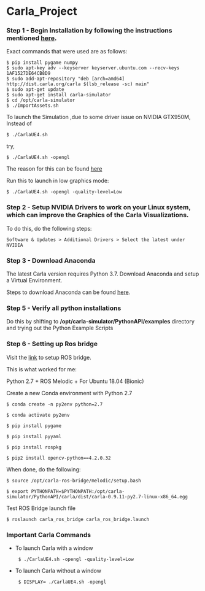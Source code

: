 # Carla_Project

### Step 1 - Begin Installation by following the instructions mentioned [here](https://carla.readthedocs.io/en/latest/start_quickstart/).

Exact commands that were used are as follows:

    $ pip install pygame numpy
    $ sudo apt-key adv --keyserver keyserver.ubuntu.com --recv-keys 1AF1527DE64CB8D9
    $ sudo add-apt-repository "deb [arch=amd64] http://dist.carla.org/carla $(lsb_release -sc) main"
    $ sudo apt-get update
    $ sudo apt-get install carla-simulator
    $ cd /opt/carla-simulator 
    $ ./ImportAssets.sh

To launch the Simulation ,due to some driver issue on NVIDIA GTX950M, Instead of 

    $ ./CarlaUE4.sh

try,

    $ ./CarlaUE4.sh -opengl


The reason for this can be found [here](https://carla.readthedocs.io/en/latest/adv_rendering_options/)

Run this to launch in low graphics mode:

    $ ./CarlaUE4.sh -opengl -quality-level=Low

### Step 2 - Setup NVIDIA Drivers to work on your Linux system, which can improve the Graphics of the Carla Visualizations.

To do this, do the following steps:

    Software & Updates > Additional Drivers > Select the latest under NVIDIA

### Step 3 - Download Anaconda

The latest Carla version requires Python 3.7. Download Anaconda and setup a Virtual Environment.

Steps to download Anaconda can be found [here](https://docs.anaconda.com/anaconda/install/linux/).

### Step 5 - Verify all python installations

Do this by shifting to **/opt/carla-simulator/PythonAPI/examples** directory and trying out the Python Example Scripts

### Step 6 - Setting up Ros bridge

Visit the [link](https://carla.readthedocs.io/en/latest/ros_installation/) to setup ROS bridge.

This is what worked for me:

Python 2.7 + ROS Melodic + For Ubuntu 18.04 (Bionic)

Create a new Conda environment with Python 2.7

    $ conda create -n py2env python=2.7

    $ conda activate py2env

    $ pip install pygame

    $ pip install pyyaml

    $ pip install rospkg

    $ pip2 install opencv-python==4.2.0.32

When done, do the following:

    $ source /opt/carla-ros-bridge/melodic/setup.bash

    $ export PYTHONPATH=$PYTHONPATH:/opt/carla-simulator/PythonAPI/carla/dist/carla-0.9.11-py2.7-linux-x86_64.egg

Test ROS Bridge launch file

    $ roslaunch carla_ros_bridge carla_ros_bridge.launch





### Important Carla Commands

 - To launch Carla with a window

        $ ./CarlaUE4.sh -opengl -quality-level=Low

 - To launch Carla without a window
 
        $ DISPLAY= ./CarlaUE4.sh -opengl

